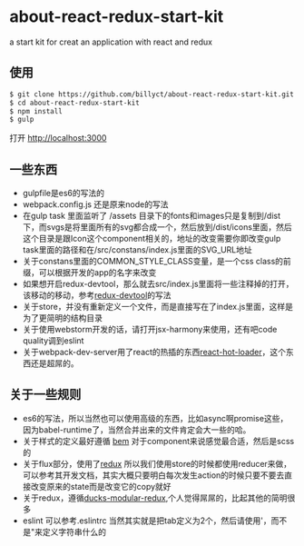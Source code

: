 # about-react-redux-start-kit
a start kit for creat an application with react and redux


## 使用

```bash
$ git clone https://github.com/billyct/about-react-redux-start-kit.git
$ cd about-react-redux-start-kit
$ npm install
$ gulp
```

打开 [http://localhost:3000](http://localhost:3000)


## 一些东西

* gulpfile是es6的写法的
* webpack.config.js 还是原来node的写法
* 在gulp task 里面监听了 /assets 目录下的fonts和images只是复制到/dist下，而svgs是将里面所有的svg都合成一个，然后放到/dist/icons里面，然后这个目录是跟Icon这个component相关的，地址的改变需要你即改变gulp task里面的路径和在/src/constans/index.js里面的SVG_URL地址
* 关于constans里面的COMMON_STYLE_CLASS变量，是一个css class的前缀，可以根据开发的app的名字来改变
* 如果想开启redux-devtool，那么就去src/index.js里面将一些注释掉的打开，该移动的移动，参考[redux-devtool](https://github.com/gaearon/redux-devtools)的写法
* 关于store，并没有重新定义一个文件，而是直接写在了index.js里面，这样是为了更简明的结构目录
* 关于使用webstorm开发的话，请打开jsx-harmony来使用，还有吧code quality调到eslint
* 关于webpack-dev-server用了react的热插的东西[react-hot-loader](https://github.com/gaearon/react-hot-loader)，这个东西还是超屌的。


## 关于一些规则

* es6的写法，所以当然也可以使用高级的东西，比如async啊promise这些，因为babel-runtime了，当然合并出来的文件肯定会大一些的哈。
* 关于样式的定义最好遵循 [bem](https://css-tricks.com/bem-101/) 对于component来说感觉最合适，然后是scss的
* 关于flux部分，使用了[redux](https://github.com/rackt/redux) 所以我们使用store的时候都使用reducer来做，可以参考其开发文档，其实大概只要明白每次发生action的时候只要不要去直接改变原来的state而是改变它的copy就好
* 关于redux，遵循[ducks-modular-redux](https://github.com/erikras/ducks-modular-redux),个人觉得屌屌的，比起其他的简明很多
* eslint 可以参考.eslintrc 当然其实就是把tab定义为2个，然后请使用'，而不是"来定义字符串什么的